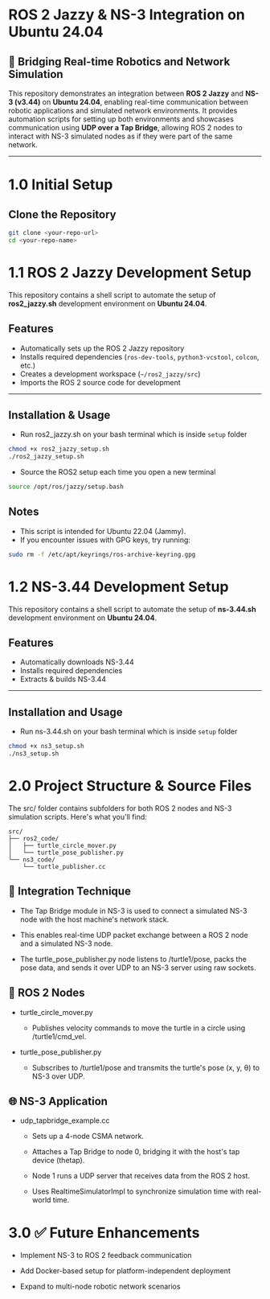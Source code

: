 # ROS 2 Jazzy & NS-3 Integration on Ubuntu 24.04

## 📡 Bridging Real-time Robotics and Network Simulation

This repository demonstrates an integration between **ROS 2 Jazzy** and **NS-3 (v3.44)** on **Ubuntu 24.04**, enabling real-time communication between robotic applications and simulated network environments. It provides automation scripts for setting up both environments and showcases communication using **UDP over a Tap Bridge**, allowing ROS 2 nodes to interact with NS-3 simulated nodes as if they were part of the same network.

---

# 1.0 Initial Setup

## **Clone the Repository**
```bash
git clone <your-repo-url>
cd <your-repo-name>
```
# 1.1 ROS 2 Jazzy Development Setup

This repository contains a shell script to automate the setup of **ros2_jazzy.sh** development environment on **Ubuntu 24.04**.

##  Features
- Automatically sets up the ROS 2 Jazzy repository
- Installs required dependencies (`ros-dev-tools`, `python3-vcstool`, `colcon`, etc.)
- Creates a development workspace (`~/ros2_jazzy/src`)
- Imports the ROS 2 source code for development

---

##  Installation & Usage
- Run ros2_jazzy.sh on your bash terminal which is inside `setup` folder
```bash
chmod +x ros2_jazzy_setup.sh
./ros2_jazzy_setup.sh
```
- Source the ROS2 setup each time you open a new terminal
```bash
source /opt/ros/jazzy/setup.bash
```

## Notes
- This script is intended for Ubuntu 22.04 (Jammy).
- If you encounter issues with GPG keys, try running:
```bash
sudo rm -f /etc/apt/keyrings/ros-archive-keyring.gpg
```

# 1.2 NS-3.44 Development Setup

This repository contains a shell script to automate the setup of **ns-3.44.sh** development environment on **Ubuntu 24.04**.

## Features 

- Automatically downloads NS-3.44
- Installs required dependencies
- Extracts & builds NS-3.44

---

## Installation and Usage 
- Run ns-3.44.sh on your bash terminal which is inside `setup` folder
```bash
chmod +x ns3_setup.sh
./ns3_setup.sh
```




# 2.0 Project Structure & Source Files

The src/ folder contains subfolders for both ROS 2 nodes and NS-3 simulation scripts. Here's what you'll find:

```arduino
src/
├── ros2_code/
│   ├── turtle_circle_mover.py
│   └── turtle_pose_publisher.py
└── ns3_code/
    └── turtle_publisher.cc
```
## 🔁 Integration Technique
- The Tap Bridge module in NS-3 is used to connect a simulated NS-3 node with the host machine's network stack.

- This enables real-time UDP packet exchange between a ROS 2 node and a simulated NS-3 node.

- The turtle_pose_publisher.py node listens to /turtle1/pose, packs the pose data, and sends it over UDP to an NS-3 server using raw sockets.

## 🐢 ROS 2 Nodes
- turtle_circle_mover.py
    - Publishes velocity commands to move the turtle in a circle using /turtle1/cmd_vel.

- turtle_pose_publisher.py
    - Subscribes to /turtle1/pose and transmits the turtle's pose (x, y, θ) to NS-3 over UDP.

## 🌐 NS-3 Application
- udp_tapbridge_example.cc
    - Sets up a 4-node CSMA network.

    - Attaches a Tap Bridge to node 0, bridging it with the host's tap device (thetap).

    - Node 1 runs a UDP server that receives data from the ROS 2 host.

    - Uses RealtimeSimulatorImpl to synchronize simulation time with real-world time.



# 3.0 ✅ Future Enhancements
- Implement NS-3 to ROS 2 feedback communication

- Add Docker-based setup for platform-independent deployment

- Expand to multi-node robotic network scenarios


